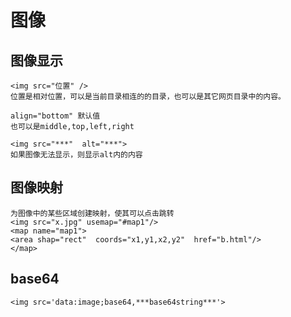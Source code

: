 # 图像

## 图像显示

```
<img src="位置" />
位置是相对位置，可以是当前目录相连的的目录，也可以是其它网页目录中的内容。

align="bottom" 默认值
也可以是middle,top,left,right

<img src="***"  alt="***">
如果图像无法显示，则显示alt内的内容
```

## 图像映射

```
为图像中的某些区域创建映射，使其可以点击跳转
<img src="x.jpg" usemap="#map1"/>
<map name="map1">
<area shap="rect"  coords="x1,y1,x2,y2"  href="b.html"/>
</map>
```

## base64

```
<img src='data:image;base64,***base64string***'>
```
